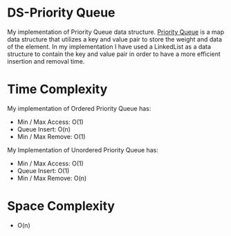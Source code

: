 # DS-Priority Queue

My implementation of Priority Queue data structure. [Priority Queue](https://en.wikipedia.org/wiki/Priority_queue) is a map data structure that utilizes a key and value pair to store the weight and data of the element. In my implementation I have used a LinkedList as a data structure to contain the key and value pair in order to have a more efficient insertion and removal time.

# Time Complexity

My implementation of Ordered Priority Queue has:
* Min / Max Access: O(1)
* Queue Insert: O(n)
* Min / Max Remove: O(1)

My Implementation of Unordered Priority Queue has:
* Min / Max Access: O(1)
* Queue Insert: O(1)
* Min / Max Remove: O(n)

# Space Complexity

* O(n)
